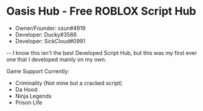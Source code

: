  # Oasis Hub - Free ROBLOX Script Hub 

- Owner/Founder: xsun#4919
- Developer: Ducky#3566
- Developer: SickCloud#0991

-- I know this isn't the best Developed Script Hub, but this was my first ever one that I developed mainly on my own.

Game Support Currently: 
- Criminality (Not mine but a cracked script)
- Da Hood
- Ninja Legends
- Prison Life
